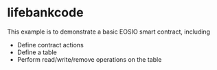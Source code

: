 # lifebankcode

This example is to demonstrate a basic EOSIO smart contract, including

- Define contract actions
- Define a table
- Perform read/write/remove operations on the table
